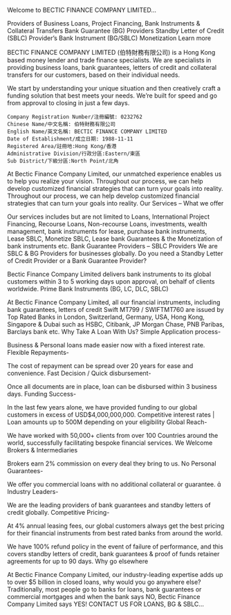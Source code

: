 
Welcome to BECTIC FINANCE COMPANY LIMITED…

Providers of Business Loans, Project Financing, Bank Instruments & Collateral Transfers
Bank Guarantee (BG) Providers
Standby Letter of Credit (SBLC) Provider’s
Bank Instrument (BG/SBLC) Monetization
Learn more

BECTIC FINANCE COMPANY LIMITED (伯特財務有限公司) is a Hong Kong based money lender and trade finance specialists. We are specialists in providing business loans, bank guarantees, letters of credit and collateral transfers for our customers, based on their individual needs.

We start by understanding your unique situation and then creatively craft a funding solution that best meets your needs. We’re built for speed and go from approval to closing in just a few days.

    Company Registration Number/注冊編號: 0232762
    Chinese Name/中文名稱: 伯特財務有限公司
    English Name/英文名稱: BECTIC FINANCE COMPANY LIMITED
    Date of Establishment/成立日期: 1988-11-11
    Registered Area/註冊地:Hong Kong/香港
    Administrative Division/行政分區:Eastern/東區
    Sub District/下級分區:North Point/北角

At Bectic Finance Company Limited, our unmatched experience enables us to help you realize your vision. Throughout our process, we can help develop customized financial strategies that can turn your goals into reality. Throughout our process, we can help develop customized financial strategies that can turn your goals into reality.
Our Services  – What we offer

Our services includes but are not limited to Loans, International Project Financing, Recourse Loans, Non-recourse Loans, investments, wealth management, bank instruments for lease, purchase bank instruments, Lease SBLC, Monetize SBLC, Lease bank Guarantees & the Monetization of bank instruments etc.
Bank Guarantee Providers – SBLC Providers
We are SBLC & BG Providers for businesses globally.
Do you need a Standby Letter of Credit Provider or a Bank Guarantee Provider?

Bectic Finance Company Limited delivers bank instruments to its global customers within 3 to 5 working days upon approval, on behalf of clients worldwide.
Prime Bank Instruments (BG, LC, DLC, SBLC)

At Bectic Finance Company Limited, all our financial instruments, including bank guarantees, letters of credit Swift MT799 / SWIFTMT760 are issued by Top Rated Banks in London, Switzerland, Germany, USA, Hong Kong, Singapore & Dubai such as HSBC, Citibank, JP Morgan Chase, PNB Paribas, Barclays bank etc.
Why Take A Loan With Us?
Simple Application process-

Business & Personal loans made easier now with a fixed interest rate.
Flexible Repayments-

The cost of repayment can be spread over 20 years for ease and convenience.
Fast Decision / Quick disbursement-

Once all documents are in place, loan can be disbursed within 3 business days.
Funding Success-

In the last few years alone, we have provided funding to our global customers in excess of USD$4,000,000,000.
Competitive interest rates | Loan amounts up to 500M depending on your eligibility
Global Reach-

We have worked with 50,000+ clients from over 100 Countries around the world, successfully facilitating bespoke financial services.
We Welcome Brokers & Intermediaries

Brokers earn 2% commission on every deal they bring to us.
No Personal Guarantees-

We offer you commercial loans with no additional collateral or guarantee. 
Industry Leaders-

We are the leading providers of bank guarantees and standby letters of credit globally.
Competitive Pricing-

At 4% annual leasing fees, our global customers always get the best pricing for their financial instruments from best rated banks from around the world.

We have 100% refund policy in the event of failure of performance, and this covers standby letters of credit, bank guarantees & proof of funds retainer agreements for up to 90 days.
Why go elsewhere

At Bectic Finance Company Limited, our industry-leading expertise adds up to over $5 billion in closed loans, why would you go anywhere else? Traditionally, most people go to banks for loans, bank guarantees or commercial mortgages and when the bank says NO, Bectic Finance Company Limited says YES!
CONTACT US FOR LOANS, BG & SBLC…
